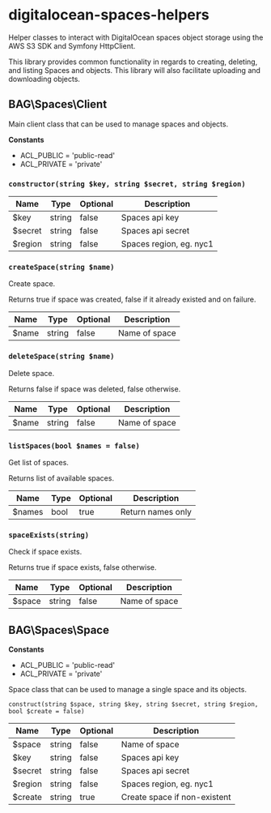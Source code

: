 # digitalocean-spaces-helpers

Helper classes to interact with DigitalOcean spaces object storage using the AWS S3 SDK and Symfony HttpClient.

This library provides common functionality in regards to creating, deleting, and listing Spaces and objects. This library will also facilitate uploading and downloading objects.

## BAG\Spaces\Client

Main client class that can be used to manage spaces and objects.

**Constants**

- ACL_PUBLIC = 'public-read'
- ACL_PRIVATE = 'private'

### ```constructor(string $key, string $secret, string $region)```

| Name    | Type   | Optional| Description             |
|---------|--------|---------|-------------------------|
| $key    | string | false   | Spaces api key          |
| $secret | string | false   | Spaces api secret       |
| $region | string | false   | Spaces region, eg. nyc1 |

### ```createSpace(string $name)```

Create space.

Returns true if space was created, false if it already existed and on failure.

| Name  | Type   | Optional| Description   |
|-------|--------|---------|---------------|
| $name | string | false   | Name of space |

### ```deleteSpace(string $name)```

Delete space.

Returns false if space was deleted, false otherwise.

| Name  | Type   | Optional| Description   |
|-------|--------|---------|---------------|
| $name | string | false   | Name of space |

### ```listSpaces(bool $names = false)```

Get list of spaces.

Returns list of available spaces.

| Name   | Type | Optional| Description       |
|------- |------|---------|-------------------|
| $names | bool | true    | Return names only |

### ```spaceExists(string)```

Check if space exists.

Returns true if space exists, false otherwise.

| Name   | Type   | Optional| Description   |
|------- |--------|---------|---------------|
| $space | string | false   | Name of space |

## BAG\Spaces\Space

**Constants**

- ACL_PUBLIC = 'public-read'
- ACL_PRIVATE = 'private'

Space class that can be used to manage a single space and its objects.

```construct(string $space, string $key, string $secret, string $region, bool $create = false)```

| Name    | Type   | Optional| Description                  |
|---------|--------|---------|------------------------------|
| $space  | string | false   | Name of space                |
| $key    | string | false   | Spaces api key               |
| $secret | string | false   | Spaces api secret            |
| $region | string | false   | Spaces region, eg. nyc1      |
| $create | string | true    | Create space if non-existent |

